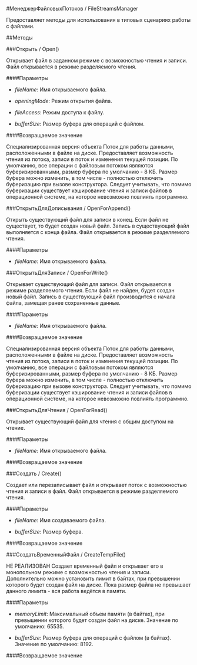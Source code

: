 
#МенеджерФайловыхПотоков / FileStreamsManager

    
    

Предоставляет методы для использования в типовых сценариях работы с файлами.


  
  
##Методы
    
###Открыть / Open()
    
    
    

Открывает файл в заданном режиме с возможностью чтения и записи.
Файл открывается в режиме разделяемого чтения.


  
  
####Параметры

* *fileName*: Имя открываемого файла.

* *openingMode*: Режим открытия файла.

* *fileAccess*: Режим доступа к файлу.

* *bufferSize*: Размер буфера для операций с файлом.

####Возвращаемое значение

Специализированная версия объекта Поток для работы данными, расположенными в файле на диске. Предоставляет возможность чтения из потока, записи в поток и изменения текущей позиции.
По умолчанию, все операции с файловым потоком являются буферизированными, размер буфера по умолчанию - 8 КБ.
Размер буфера можно изменить, в том числе - полностью отключить буферизацию при вызове конструктора.
Следует учитывать, что помимо буферизации существует кэширование чтения и записи файлов в операционной системе, на которое невозможно повлиять программно.

  
###ОткрытьДляДописывания / OpenForAppend()
    
    
    

Открыть существующий файл для записи в конец. Если файл не существует, то будет создан новый файл. Запись в существующий файл выполняется с конца файла. Файл открывается в режиме разделяемого чтения.


  
  
####Параметры

* *fileName*: Имя открываемого файла.

###ОткрытьДляЗаписи / OpenForWrite()
    
    
    

Открывает существующий файл для записи. Файл открывается в режиме разделяемого чтения. Если файл не найден, будет создан новый файл. Запись в существующий файл производится с начала файла, замещая ранее сохраненные данные.


  
  
####Параметры

* *fileName*: Имя открываемого файла.

####Возвращаемое значение

Специализированная версия объекта Поток для работы данными, расположенными в файле на диске. Предоставляет возможность чтения из потока, записи в поток и изменения текущей позиции.
По умолчанию, все операции с файловым потоком являются буферизированными, размер буфера по умолчанию - 8 КБ.
Размер буфера можно изменить, в том числе - полностью отключить буферизацию при вызове конструктора.
Следует учитывать, что помимо буферизации существует кэширование чтения и записи файлов в операционной системе, на которое невозможно повлиять программно.

  
###ОткрытьДляЧтения / OpenForRead()
    
    
    

Открывает существующий файл для чтения с общим доступом на чтение.


  
  
####Параметры

* *fileName*: Имя открываемого файла.

####Возвращаемое значение

###Создать / Create()
    
    
    

Создает или перезаписывает файл и открывает поток с возможностью чтения и записи в файл. Файл открывается в режиме разделяемого чтения.


  
  
####Параметры

* *fileName*: Имя создаваемого файла.

* *bufferSize*: Размер буфера.

####Возвращаемое значение

###СоздатьВременныйФайл / CreateTempFile()
    
    
    
НЕ РЕАЛИЗОВАН
Создает временный файл и открывает его в монопольном режиме с возможностью чтения и записи. Дополнительно можно установить лимит в байтах, при превышении которого будет создан файл на диске. Пока размер файла не превышает данного лимита - вся работа ведётся в памяти.


  
  
####Параметры

* *memoryLimit*: Максимальный объем памяти (в байтах), при превышении которого будет создан файл на диске.
Значение по умолчанию: 65535.

* *bufferSize*: Размер буфера для операций с файлом (в байтах).
Значение по умолчанию: 8192.

####Возвращаемое значение

